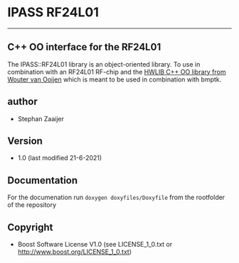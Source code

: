 # IPASS RF24L01
------------------

## C++ OO interface for the RF24L01
The IPASS::RF24L01 library is an object-oriented library. To use in combination with an RF24L01 RF-chip and the [HWLIB C++ OO library from Wouter van Ooijen](https://github.com/wovo/hwlib) which is meant to be used in combination with bmptk.

## author
- Stephan Zaaijer

## Version
- 1.0 (last modified 21-6-2021)

## Documentation
 For the documenation run `doxygen doxyfiles/Doxyfile` from the rootfolder of the repository

## Copyright
- Boost Software License V1.0 (see LICENSE_1_0.txt or http://www.boost.org/LICENSE_1_0.txt)